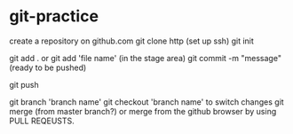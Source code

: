 # git-practice

create a repository on github.com
git clone http (set up ssh)
git init

git add . or git add 'file name' (in the stage area)
git commit -m "message" (ready to be pushed)

git push

git branch 'branch name'
git checkout 'branch name' to switch changes
git merge (from master branch?)
  or merge from the github browser by using PULL REQEUSTS.
